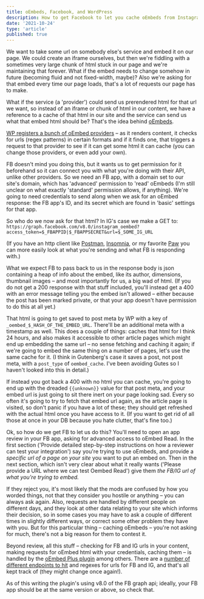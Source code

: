 ```yaml
---
title: oEmbeds, Facebook, and WordPress
description: How to get Facebook to let you cache oEmbeds from Instagram or Facebook on your WordPress site
date: '2021-10-24'
type: 'article'
published: true
---
```


We want to take some url on somebody else's service and embed it on our page. We could create an iframe ourselves, but then we're fiddling with a sometimes very large chunk of html stuck in our page and we're maintaining that forever. What if the embed needs to change somehow in future (becoming fluid and not fixed-width, maybe)? Also we're asking for that embed every time our page loads, that's a lot of requests our page has to make.

What if the service (a 'provider') could send us prerendered html for that url we want, so instead of an iframe or chunk of html in our content, we have a reference to a cache of that html in our site and the service can send us what that embed html should be? That's the idea behind [oEmbeds](https://oembed.com/).

[WP registers a bunch of oEmbed providers](https://wordpress.org/support/article/embeds/#okay-so-what-sites-can-i-embed-from) – as it renders content, it checks for urls (regex patterns) in certain formats and if it finds one, that triggers a request to that provider to see if it can get some html it can cache (you can change those providers, or even add your own).

FB doesn't mind you doing this, but it wants us to get permission for it beforehand so it can connect you with what you're doing with their API, unlike other providers. So we need an FB app, with a domain set to our site's domain, which has 'advanced' permission to 'read' oEmbeds (I'm still unclear on what exactly 'standard' permission allows, if anything). We're going to need credentials to send along when we ask for an oEmbed response: the FB app's ID, and its secret which are found in 'basic' settings for that app.

So who do we now ask for that html? In IG's case we make a GET to:
`https://graph.facebook.com/v8.0/instagram_oembed?access_token=$_FBAPPID|$_FBAPPSECRET&url=$_SOME_IG_URL`

(If you have an http client like [Postman](https://www.postman.com/product/api-client/), [Insomnia](https://insomnia.rest/), or my favorite [Paw](https://paw.cloud/) you can more easily look at what you're sending and what FB is responding with.)

What we expect FB to pass back to us in the response body is json containing a heap of info about the embed, like its author, dimensions, thumbnail images – and most importantly for us, a big wad of html. (If you do not get a 200 response with that stuff included, you'll instead get a 400 with an error message telling you the embed isn't allowed – either because the post has been marked private, or that your app doesn't have permission to do this at all yet.)

That html is going to get saved to post meta by WP with a key of `_oembed_$_HASH_OF_THE_EMBED_URL`. There'll be an additional meta with a timestamp as well. This does a couple of things: caches that html for I think 24 hours, and also makes it accessible to other article pages which might end up embedding the same url – no sense fetching and caching it again; if we're going to embed the same thing on a number of pages, let's use the same cache for it. (I think in Gutenberg's case it saves a post, not post meta, with a `post_type` of `oembed_cache`. I've been avoiding Gutes so I haven't looked into this in detail.)

If instead you got back a 400 with no html you can cache, you're going to end up with the dreaded `{{unknown}}` value for that post meta, and your embed url is just going to sit there inert on your page looking sad. Every so often it's going to try to fetch that embed url again, as the article page is visited, so don't panic if you have a lot of these; they should get refreshed with the actual html once you have access to it. (If you want to get rid of all those at once in your DB because you hate clutter, that's fine too.)

Ok, so how do we get FB to let us do this? You'll need to open an app review in your FB app, asking for advanced access to oEmbed Read. In the first section ('Provide detailed step-by-step instructions on how a reviewer can test your integration') say you're trying to use oEmbeds, and provide a _specific url of a page on your site_ you want to put an embed on. Then in the next section, which isn't very clear about what it really wants ('Please provide a URL where we can test Oembed Read') give them _the FB/IG url of what you're trying to embed._

If they reject you, it's most likely that the mods are confused by how you worded things, not that they consider you hostile or anything – you can always ask again. Also, requests are handled by different people on different days, and they look at other data relating to your site which informs their decision, so in some cases you may have to ask a couple of different times in slightly different ways, or correct some other problem they have with you. But for this particular thing – caching oEmbeds – you're not asking for much, there's not a big reason for them to contest it.

Beyond review, all this stuff – checking for FB and IG urls in your content, making requests for oEmbed html with your credentials, caching them – is handled by the [oEmbed Plus plugin](https://github.com/Ayesh/WordPress-oEmbed-Plus) among others. There are a [number of different endpoints to hit](https://developers.facebook.com/docs/features-reference/oembed_read) and regexes for urls for FB and IG, and that's all kept track of (they might change once again!).

As of this writing the plugin's using v8.0 of the FB graph api; ideally, your FB app should be at the same version or above, so check that.
